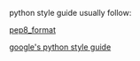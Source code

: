 python style guide usually follow:

  [pep8_format](https://www.python.org/dev/peps/pep-0008/)
  
  [google's python style guide](https://google.github.io/styleguide/pyguide.html#Python_Style_Rules)
